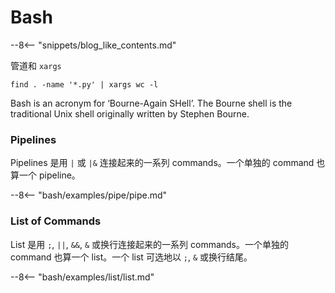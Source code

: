 # Bash

--8<-- "snippets/blog_like_contents.md"

管道和 `xargs`

`find . -name '*.py' | xargs wc -l`

Bash is an acronym for ‘Bourne-Again SHell’. The Bourne shell is the traditional Unix shell originally written by Stephen Bourne. 

### Pipelines

Pipelines 是用 `|` 或 `|&` 连接起来的一系列 commands。一个单独的 command 也算一个 pipeline。

--8<-- "bash/examples/pipe/pipe.md"

### List of Commands

List 是用 `;`, `||`, `&&`, `&` 或换行连接起来的一系列 commands。一个单独的 command 也算一个 list。一个 list 可选地以 `;`, `&` 或换行结尾。

--8<-- "bash/examples/list/list.md"

